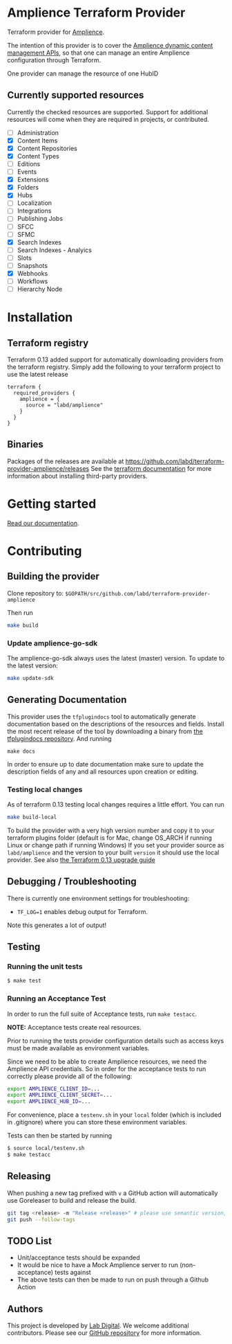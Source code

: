 # Amplience Terraform Provider
Terraform provider for [Amplience](https://amplience.com/).

The intention of this provider is to cover the [Amplience dynamic content management APIs](https://amplience.com/docs/api/dynamic-content/management/index.html), so that one can manage an entire Amplience configuration through Terraform.

One provider can manage the resource of one HubID

## Currently supported resources

Currently the checked resources are supported. Support for additional resources will come when they are required in projects, or contributed.

- [ ] Administration
- [x] Content Items
- [x] Content Repositories
- [x] Content Types
- [ ] Editions
- [ ] Events
- [x] Extensions
- [x] Folders
- [x] Hubs
- [ ] Localization
- [ ] Integrations
- [ ] Publishing Jobs
- [ ] SFCC
- [ ] SFMC
- [x] Search Indexes
- [ ] Search Indexes - Analyics
- [ ] Slots
- [ ] Snapshots
- [x] Webhooks
- [ ] Workflows
- [ ] Hierarchy Node

# Installation

## Terraform registry

Terraform 0.13 added support for automatically downloading providers from
the terraform registry. Simply add the following to your terraform project to use the latest release

```hcl
terraform {
  required_providers {
    amplience = {
      source = "labd/amplience"
    }
  }
}
```

## Binaries

Packages of the releases are available at
https://github.com/labd/terraform-provider-amplience/releases See the
[terraform documentation](https://www.terraform.io/docs/configuration/providers.html#third-party-plugins)
for more information about installing third-party providers.

# Getting started

[Read our documentation](https://registry.terraform.io/providers/labd/amplience/latest/docs).

# Contributing

## Building the provider
Clone repository to: `$GOPATH/src/github.com/labd/terraform-provider-amplience` 

Then run
```sh
make build
```

### Update amplience-go-sdk

The amplience-go-sdk always uses the latest (master) version. To update to
the latest version:

```sh
make update-sdk
```


## Generating Documentation
This provider uses the `tfplugindocs` tool to automatically generate documentation based on the descriptions of the 
resources and fields. Install the most recent release of the tool by downloading a binary from [the tfplugindocs repository](https://github.com/hashicorp/terraform-plugin-docs/releases).
And running
```shell
make docs
```
In order to ensure up to date documentation make sure to update the description fields of any and all resources upon
creation or editing.
### Testing local changes
As of terraform 0.13 testing local changes requires a little effort.
You can run 
```sh
make build-local
```
To build the provider with a very high version number and copy it to your terraform plugins folder (default is for Mac, 
change OS_ARCH if running Linux or change path if running Windows)
If you set your provider source as `labd/amplience` and the version to your built `version` it should use the local
provider. See also [the Terraform 0.13 upgrade guide](https://www.terraform.io/upgrade-guides/0-13.html#new-filesystem-layout-for-local-copies-of-providers)


## Debugging / Troubleshooting

There is currently one environment settings for troubleshooting:

- `TF_LOG=1` enables debug output for Terraform.

Note this generates a lot of output!

## Testing

### Running the unit tests

```sh
$ make test
```

### Running an Acceptance Test

In order to run the full suite of Acceptance tests, run `make testacc`.

**NOTE:** Acceptance tests create real resources.

Prior to running the tests provider configuration details such as access keys
must be made available as environment variables.

Since we need to be able to create Amplience resources, we need the
Amplience API credentials. So in order for the acceptance tests to run
correctly please provide all of the following:

```sh
export AMPLIENCE_CLIENT_ID=...
export AMPLIENCE_CLIENT_SECRET=...
export AMPLIENCE_HUB_ID=...
```

For convenience, place a `testenv.sh` in your `local` folder (which is
included in .gitignore) where you can store these environment variables.

Tests can then be started by running

```sh
$ source local/testenv.sh
$ make testacc
```

## Releasing

When pushing a new tag prefixed with `v` a GitHub action will automatically
use Goreleaser to build and release the build.

```sh
git tag <release> -m "Release <release>" # please use semantic version, so always vX.Y.Z
git push --follow-tags
```

## TODO List 
- Unit/acceptance tests should be expanded
- It would be nice to have a Mock Amplience server to run (non-acceptance) tests against
- The above tests can then be made to run on push through a Github Action

## Authors

This project is developed by [Lab Digital](https://www.labdigital.nl). We
welcome additional contributors. Please see our
[GitHub repository](https://github.com/labd/terraform-provider-amplience)
for more information.
